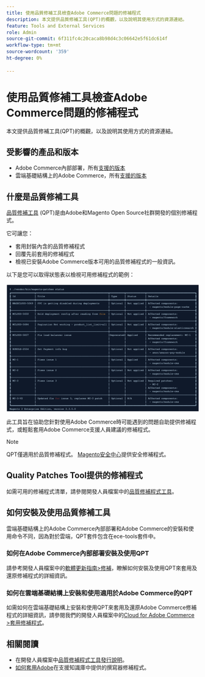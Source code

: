 ```yaml
---
title: 使用品質修補工具檢查Adobe Commerce問題的修補程式
description: 本文提供品質修補工具(QPT)的概觀，以及說明其使用方式的資源連結。
feature: Tools and External Services
role: Admin
source-git-commit: 6f311fc4c20caca8b98d4c3c06642e5f61dc614f
workflow-type: tm+mt
source-wordcount: '359'
ht-degree: 0%

---
```


# 使用品質修補工具檢查Adobe Commerce問題的修補程式

本文提供品質修補工具(QPT)的概觀，以及說明其使用方式的資源連結。

## 受影響的產品和版本

* Adobe Commerce內部部署，所有[支援的版本](https://www.adobe.com/content/dam/cc/en/legal/terms/enterprise/pdfs/Adobe-Commerce-Software-Lifecycle-Policy.pdf)
* 雲端基礎結構上的Adobe Commerce，所有[支援的版本](https://www.adobe.com/content/dam/cc/en/legal/terms/enterprise/pdfs/Adobe-Commerce-Software-Lifecycle-Policy.pdf)

## 什麼是品質修補工具

[品質修補工具](https://github.com/magento/quality-patches) (QPT)是由Adobe和Magento Open Source社群開發的個別修補程式。

它可讓您：

* 套用封裝內含的品質修補程式
* 回覆先前套用的修補程式
* 檢視已安裝Adobe Commerce版本可用的品質修補程式的一般資訊。

以下是您可以取得狀態表以檢視可用修補程式的範例：

![Magento修補程式_清單](/help/assets/tools/status_table.png)

此工具旨在協助您針對使用Adobe Commerce時可能遇到的問題自助提供修補程式，或輕鬆套用Adobe Commerce支援人員建議的修補程式。

>[!NOTE]
>
>QPT僅適用於品質修補程式。 [Magento安全中心](https://experienceleague.adobe.com/en/docs/commerce-operations/release/notes/overview)提供安全修補程式。

## Quality Patches Tool提供的修補程式

如需可用的修補程式清單，請參閱開發人員檔案中的[品質修補程式工具](https://experienceleague.adobe.com/tools/commerce-quality-patches/index.html)。

## 如何安裝及使用品質修補工具

雲端基礎結構上的Adobe Commerce內部部署和Adobe Commerce的安裝和使用命令不同，因為對於雲端，QPT套件包含在ece-tools套件中。

### 如何在Adobe Commerce內部部署安裝及使用QPT

請參考開發人員檔案中的[軟體更新指南>修補](https://experienceleague.adobe.com/en/docs/commerce-operations/tools/quality-patches-tool/usage)，瞭解如何安裝及使用QPT來套用及還原修補程式的詳細資訊。

### 如何在雲端基礎結構上安裝和使用適用於Adobe Commerce的QPT

如需如何在雲端基礎結構上安裝和使用QPT來套用及還原Adobe Commerce修補程式的詳細資訊，請參閱我們的開發人員檔案中的[Cloud for Adobe Commerce >套用修補程式](https://experienceleague.adobe.com/en/docs/commerce-cloud-service/user-guide/develop/upgrade/apply-patches)。

## 相關閱讀

* 在開發人員檔案中[品質修補程式工具發行說明](https://experienceleague.adobe.com/en/docs/commerce-operations/tools/quality-patches-tool/release-notes)。
* [如何套用Adobe](https://experienceleague.adobe.com/en/docs/commerce-knowledge-base/kb/how-to/how-to-apply-a-composer-patch-provided-by-magento)在支援知識庫中提供的撰寫器修補程式。
